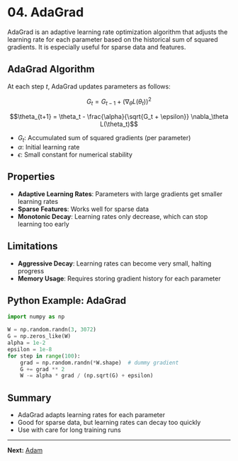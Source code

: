 # 04. AdaGrad

AdaGrad is an adaptive learning rate optimization algorithm that adjusts the learning rate for each parameter based on the historical sum of squared gradients. It is especially useful for sparse data and features.

## AdaGrad Algorithm

At each step $`t`$, AdaGrad updates parameters as follows:

```math
G_t = G_{t-1} + (\nabla_\theta L(\theta_t))^2
```

```math
\theta_{t+1} = \theta_t - \frac{\alpha}{\sqrt{G_t + \epsilon}} \nabla_\theta L(\theta_t)
```

- $`G_t`$: Accumulated sum of squared gradients (per parameter)
- $`\alpha`$: Initial learning rate
- $`\epsilon`$: Small constant for numerical stability

## Properties
- **Adaptive Learning Rates**: Parameters with large gradients get smaller learning rates
- **Sparse Features**: Works well for sparse data
- **Monotonic Decay**: Learning rates only decrease, which can stop learning too early

## Limitations
- **Aggressive Decay**: Learning rates can become very small, halting progress
- **Memory Usage**: Requires storing gradient history for each parameter

## Python Example: AdaGrad

```python
import numpy as np

W = np.random.randn(3, 3072)
G = np.zeros_like(W)
alpha = 1e-2
epsilon = 1e-8
for step in range(100):
    grad = np.random.randn(*W.shape)  # dummy gradient
    G += grad ** 2
    W -= alpha * grad / (np.sqrt(G) + epsilon)
```

## Summary
- AdaGrad adapts learning rates for each parameter
- Good for sparse data, but learning rates can decay too quickly
- Use with care for long training runs

---

**Next:** [Adam](05_Adam.md) 